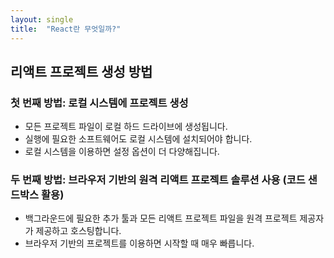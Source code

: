 ```yaml
---
layout: single
title:  "React란 무엇일까?"
---
```


## 리액트 프로젝트 생성 방법

### 첫 번째 방법: 로컬 시스템에 프로젝트 생성
- 모든 프로젝트 파일이 로컬 하드 드라이브에 생성됩니다.
- 실행에 필요한 소프트웨어도 로컬 시스템에 설치되어야 합니다.
- 로컬 시스템을 이용하면 설정 옵션이 더 다양해집니다.

### 두 번째 방법: 브라우저 기반의 원격 리액트 프로젝트 솔루션 사용 (코드 샌드박스 활용)
- 백그라운드에 필요한 추가 툴과 모든 리액트 프로젝트 파일을 원격 프로젝트 제공자가 제공하고 호스팅합니다.
- 브라우저 기반의 프로젝트를 이용하면 시작할 때 매우 빠릅니다.
